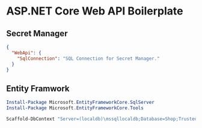 # ASP.NET Core Web API Boilerplate


## Secret Manager

```json
{
  "WebApi": {
    "SqlConnection": "SQL Connection for Secret Manager."
  }
}
```

## Entity Framwork
```PowerShell
Install-Package Microsoft.EntityFrameworkCore.SqlServer
Install-Package Microsoft.EntityFrameworkCore.Tools

Scaffold-DbContext "Server=(localdb)\mssqllocaldb;Database=Shop;Trusted_Connection=True;" Microsoft.EntityFrameworkCore.SqlServer -OutputDir Infrastructure\Sql\Models
```
